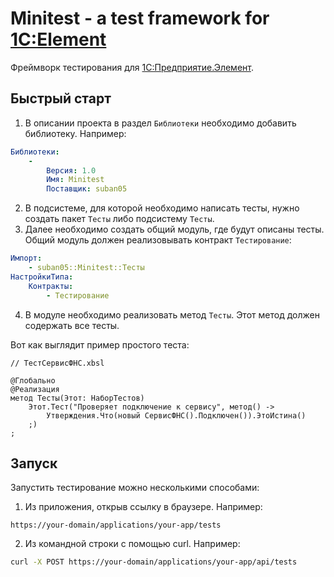 # Minitest - a test framework for [1C:Element](https://1cmycloud.com/)

Фреймворк тестирования для [1С:Предприятие.Элемент](https://1cmycloud.com/).

## Быстрый старт

1. В описании проекта в раздел `Библиотеки` необходимо добавить библиотеку. Например:

```yaml
Библиотеки:
    -
        Версия: 1.0
        Имя: Minitest
        Поставщик: suban05
```

2. В подсистеме, для которой необходимо написать тесты, нужно создать пакет `Тесты` либо подсистему `Тесты`.
3. Далее необходимо создать общий модуль, где будут описаны тесты. Общий модуль должен реализовывать контракт `Тестирование`:

```yaml
Импорт:
    - suban05::Minitest::Тесты
НастройкиТипа:
    Контракты:
        - Тестирование
```

4. В модуле необходимо реализовать метод `Тесты`. Этот метод должен содержать все тесты.

Вот как выглядит пример простого теста:

```xbsl
// ТестСервисФНС.xbsl

@Глобально
@Реализация
метод Тесты(Этот: НаборТестов)
    Этот.Тест("Проверяет подключение к сервису", метод() ->
        Утверждения.Что(новый СервисФНС().Подключен()).ЭтоИстина()
    ;)
;
```

## Запуск

Запустить тестирование можно несколькими способами:

1. Из приложения, открыв ссылку в браузере. Например:

```
https://your-domain/applications/your-app/tests
```

2. Из командной строки с помощью curl. Например:

```sh
curl -X POST https://your-domain/applications/your-app/api/tests
```